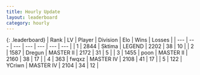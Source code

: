 ```yaml
---
title: Hourly Update
layout: leaderboard
category: hourly
---
```


{: .leaderboard}
| Rank | LV | Player | Division | Elo | Wins | Losses |
| --- | --- | --- | --- | --- | --- | --- |
| <span data-change="0">1</span> | 2844 | <span title="ID: 353063">Sktima</span> | LEGEND | <span data-change="0">2202</span> | <span data-change="0">38</span> | <span data-change="0">10</span> |
| <span data-change="1">2</span> | 1587 | <span title="ID: 337810">Dregun</span> | MASTER II | <span data-change="30">2172</span> | <span data-change="4">31</span> | <span data-change="1">5</span> |
| <span data-change="-1">3</span> | 1455 | <span title="ID: 540690">poon</span> | MASTER II | <span data-change="10">2160</span> | <span data-change="2">38</span> | <span data-change="1">17</span> |
| <span data-change="0">4</span> | 363 | <span title="ID: 742416">fwqxz</span> | MASTER IV | <span data-change="0">2108</span> | <span data-change="0">41</span> | <span data-change="0">17</span> |
| <span data-change="1">5</span> | 122 | <span title="ID: 555090">YCriwn</span> | MASTER IV | <span data-change="0">2104</span> | <span data-change="0">34</span> | <span data-change="0">12</span> |